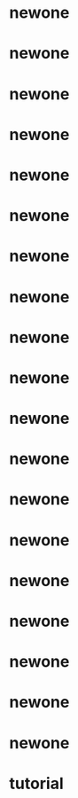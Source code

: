 # newone
# newone
# newone
# newone
# newone
# newone
# newone
# newone
# newone
# newone
# newone
# newone
# newone
# newone
# newone
# newone
# newone
# newone
# newone
# tutorial
